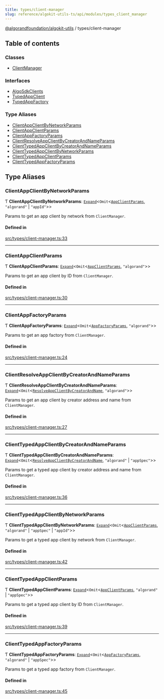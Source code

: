 ```yaml
---
title: types/client-manager
slug: reference/algokit-utils-ts/api/modules/types_client_manager
---
```

[@algorandfoundation/algokit-utils](/reference/algokit-utils-ts/api/overview) / types/client-manager



## Table of contents

### Classes

- [ClientManager](/reference/algokit-utils-ts/api/classes/types_client_managerclientmanager/)

### Interfaces

- [AlgoSdkClients](/reference/algokit-utils-ts/api/interfaces/types_client_manageralgosdkclients/)
- [TypedAppClient](/reference/algokit-utils-ts/api/interfaces/types_client_managertypedappclient/)
- [TypedAppFactory](/reference/algokit-utils-ts/api/interfaces/types_client_managertypedappfactory/)

### Type Aliases

- [ClientAppClientByNetworkParams](#clientappclientbynetworkparams)
- [ClientAppClientParams](#clientappclientparams)
- [ClientAppFactoryParams](#clientappfactoryparams)
- [ClientResolveAppClientByCreatorAndNameParams](#clientresolveappclientbycreatorandnameparams)
- [ClientTypedAppClientByCreatorAndNameParams](#clienttypedappclientbycreatorandnameparams)
- [ClientTypedAppClientByNetworkParams](#clienttypedappclientbynetworkparams)
- [ClientTypedAppClientParams](#clienttypedappclientparams)
- [ClientTypedAppFactoryParams](#clienttypedappfactoryparams)

## Type Aliases

### ClientAppClientByNetworkParams

Ƭ **ClientAppClientByNetworkParams**: [`Expand`](/reference/algokit-utils-ts/api/modules/types_expand/#expand)\<`Omit`\<[`AppClientParams`](/reference/algokit-utils-ts/api/interfaces/types_app_clientappclientparams/), ``"algorand"`` \| ``"appId"``\>\>

Params to get an app client by network from `ClientManager`.

#### Defined in

[src/types/client-manager.ts:33](https://github.com/algorandfoundation/algokit-utils-ts/blob/main/src/types/client-manager.ts#L33)

___

### ClientAppClientParams

Ƭ **ClientAppClientParams**: [`Expand`](/reference/algokit-utils-ts/api/modules/types_expand/#expand)\<`Omit`\<[`AppClientParams`](/reference/algokit-utils-ts/api/interfaces/types_app_clientappclientparams/), ``"algorand"``\>\>

Params to get an app client by ID from `ClientManager`.

#### Defined in

[src/types/client-manager.ts:30](https://github.com/algorandfoundation/algokit-utils-ts/blob/main/src/types/client-manager.ts#L30)

___

### ClientAppFactoryParams

Ƭ **ClientAppFactoryParams**: [`Expand`](/reference/algokit-utils-ts/api/modules/types_expand/#expand)\<`Omit`\<[`AppFactoryParams`](/reference/algokit-utils-ts/api/interfaces/types_app_factoryappfactoryparams/), ``"algorand"``\>\>

Params to get an app factory from `ClientManager`.

#### Defined in

[src/types/client-manager.ts:24](https://github.com/algorandfoundation/algokit-utils-ts/blob/main/src/types/client-manager.ts#L24)

___

### ClientResolveAppClientByCreatorAndNameParams

Ƭ **ClientResolveAppClientByCreatorAndNameParams**: [`Expand`](/reference/algokit-utils-ts/api/modules/types_expand/#expand)\<`Omit`\<[`ResolveAppClientByCreatorAndName`](/reference/algokit-utils-ts/api/modules/types_app_client/#resolveappclientbycreatorandname), ``"algorand"``\>\>

Params to get an app client by creator address and name from `ClientManager`.

#### Defined in

[src/types/client-manager.ts:27](https://github.com/algorandfoundation/algokit-utils-ts/blob/main/src/types/client-manager.ts#L27)

___

### ClientTypedAppClientByCreatorAndNameParams

Ƭ **ClientTypedAppClientByCreatorAndNameParams**: [`Expand`](/reference/algokit-utils-ts/api/modules/types_expand/#expand)\<`Omit`\<[`ResolveAppClientByCreatorAndName`](/reference/algokit-utils-ts/api/modules/types_app_client/#resolveappclientbycreatorandname), ``"algorand"`` \| ``"appSpec"``\>\>

Params to get a typed app client by creator address and name from `ClientManager`.

#### Defined in

[src/types/client-manager.ts:36](https://github.com/algorandfoundation/algokit-utils-ts/blob/main/src/types/client-manager.ts#L36)

___

### ClientTypedAppClientByNetworkParams

Ƭ **ClientTypedAppClientByNetworkParams**: [`Expand`](/reference/algokit-utils-ts/api/modules/types_expand/#expand)\<`Omit`\<[`AppClientParams`](/reference/algokit-utils-ts/api/interfaces/types_app_clientappclientparams/), ``"algorand"`` \| ``"appSpec"`` \| ``"appId"``\>\>

Params to get a typed app client by network from `ClientManager`.

#### Defined in

[src/types/client-manager.ts:42](https://github.com/algorandfoundation/algokit-utils-ts/blob/main/src/types/client-manager.ts#L42)

___

### ClientTypedAppClientParams

Ƭ **ClientTypedAppClientParams**: [`Expand`](/reference/algokit-utils-ts/api/modules/types_expand/#expand)\<`Omit`\<[`AppClientParams`](/reference/algokit-utils-ts/api/interfaces/types_app_clientappclientparams/), ``"algorand"`` \| ``"appSpec"``\>\>

Params to get a typed app client by ID from `ClientManager`.

#### Defined in

[src/types/client-manager.ts:39](https://github.com/algorandfoundation/algokit-utils-ts/blob/main/src/types/client-manager.ts#L39)

___

### ClientTypedAppFactoryParams

Ƭ **ClientTypedAppFactoryParams**: [`Expand`](/reference/algokit-utils-ts/api/modules/types_expand/#expand)\<`Omit`\<[`AppFactoryParams`](/reference/algokit-utils-ts/api/interfaces/types_app_factoryappfactoryparams/), ``"algorand"`` \| ``"appSpec"``\>\>

Params to get a typed app factory from `ClientManager`.

#### Defined in

[src/types/client-manager.ts:45](https://github.com/algorandfoundation/algokit-utils-ts/blob/main/src/types/client-manager.ts#L45)